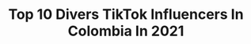 ---
title: Top 10 Divers TikTok Influencers In Colombia In 2021
description: >-
  Find top divers TikTok influencers in Colombia in 2021. Most popular hashtags: #fyp #colombia #foryou #viral.
platform: TikTok
hits: 39
text_top: Analyze the best TikTok accounts on inBeat.
text_bottom: inBeat has 39 TikTok influencers like this in Colombia for you to connect with.
profiles:
  - username: "anniespejoo"
    fullname: >-
      Annie Espejo
    bio: >-
      Hola 😊 Soy annie y hago tiktoks por diversión Anniespejo@dcinfluencers.com
    location: "Colombia"
    followers: 1300000
    engagement: 1465
    commentsToLikes: 0.012098
    id: ckauz70hl4q3n0j23n2w18kk3
    verified: false
    hashtags: "#tiposdemamas, #masterofcomedy, #comedia, #sabiasque"
  - username: "gabrielaramirezestevez"
    fullname: >-
      Gabriela Ramirez
    bio: >-
      Solo por Diversion Pa pasar el rato ! Sígueme en Insta @gabrielaramirezes
    location: "Colombia"
    followers: 6518
    engagement: 612
    commentsToLikes: 0.060105
    id: ckcosdtvg7x2t0j23roy8oa9c
    verified: false
    hashtags: "#quierenvermemal, #loserschallenge, #caragraciosa, #asireaccionamiex"
  - username: "nataliaheaven"
    fullname: >-
      nataliaheaven
    bio: >-
      💗 Diversión 💗
    location: "Colombia"
    followers: 327000
    engagement: 1076
    commentsToLikes: 0.014607
    id: ckbfhn7lad7k00j233zygbnha
    verified: false
    hashtags: "#vallenata, #estereotiposfemeninos, #amor, #vallenatizate"
  - username: "lauraxfc"
    fullname: >-
      Laura Ximena Fernánd
    bio: >-
      🇨🇴 Solo por diversión
    location: "Colombia"
    followers: 11200
    engagement: 833
    commentsToLikes: 0.040264
    id: ckdcjo9zhlmx70j23sscg1jtu
    verified: false
    hashtags: "#tiktokcolombia, #comedy, #parareir, #catlover"
  - username: "karitocruiz1"
    fullname: >-
      Karito C Ruiz
    bio: >-
      Por diversión! 😇🇨🇴 Vamos por los 500k
    location: "Colombia"
    followers: 346293
    engagement: 763
    commentsToLikes: 0.038451
    id: ckaikegvbj2q10i78rzjinyoy
    verified: false
    hashtags: "#zyxbca, #fypc, #comediaa, #duos"
  - username: "danieltrujiillo"
    fullname: >-
      𝑫𝒂𝒏𝒊𝒆𝒍 🥀
    bio: >-
      Instagram: danieltrujiillo_ Solo por diversión 🦖
    location: "Colombia"
    followers: 83000
    engagement: 1271
    commentsToLikes: 0.022142
    id: ck9n54f7r6ds20j787iwer79f
    verified: true
    hashtags: "#trend, #parati, #fyp, #foryou"
  - username: "karito_ruiz1"
    fullname: >-
      Karito C Ruiz
    bio: >-
      😇 Por diversión 😇 🇨🇴 Colombiana 🇨🇴
    location: "Colombia"
    followers: 472400
    engagement: 926
    commentsToLikes: 0.019665
    id: ckck4d0ydorsl0j23xta6nh3f
    verified: false
    hashtags: "#humor, #foryoupageofficiall, #paratiiii, #foryoupageofficial"
  - username: "davidfmoya"
    fullname: >-
      David Moya
    bio: >-
      Dios es primero! Amante de la vida y la diversión en pequeños detalles
    location: "Colombia"
    followers: 8317
    engagement: 923
    commentsToLikes: 0.036172
    id: ckcuytdlvmik80j23utal9eh9
    verified: false
    hashtags: "#bogotacolombia, #momentos, #amordedios, #parati"
  - username: "valentina_v1414"
    fullname: >-
      {Valentina.varela}
    bio: >-
      Diversion 😋 Latina 🇨🇴 Insta: valentina_v14 ❤️ 8k?
    location: "Colombia"
    followers: 7227
    engagement: 1088
    commentsToLikes: 0.022921
    id: ckbeokfap4rp20j23e1eyt5bq
    verified: false
    hashtags: "#bogota, #fyp, #school, #colombia"
  - username: "marujitaviajera"
    fullname: >-
      Vicky
    bio: >-
      Sígueme en Instagram y YouTube 🥰👏
    location: "Colombia"
    followers: 143500
    engagement: 607
    commentsToLikes: 0.079741
    id: ckav5zbwfcmwn0j232tbvr25y
    verified: false
    hashtags: "#trabajando, #jajajaj, #amarseasimismo, #happybirthday"
---